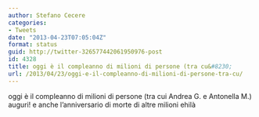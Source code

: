 ```yaml
---
author: Stefano Cecere
categories:
- Tweets
date: "2013-04-23T07:05:04Z"
format: status
guid: http://twitter-326577442061950976-post
id: 4328
title: oggi è il compleanno di milioni di persone (tra cu&#8230;
url: /2013/04/23/oggi-e-il-compleanno-di-milioni-di-persone-tra-cu/
---
```


oggi è il compleanno di milioni di persone (tra cui Andrea G. e Antonella M.) auguri! e anche l’anniversario di morte di altre milioni ehilà